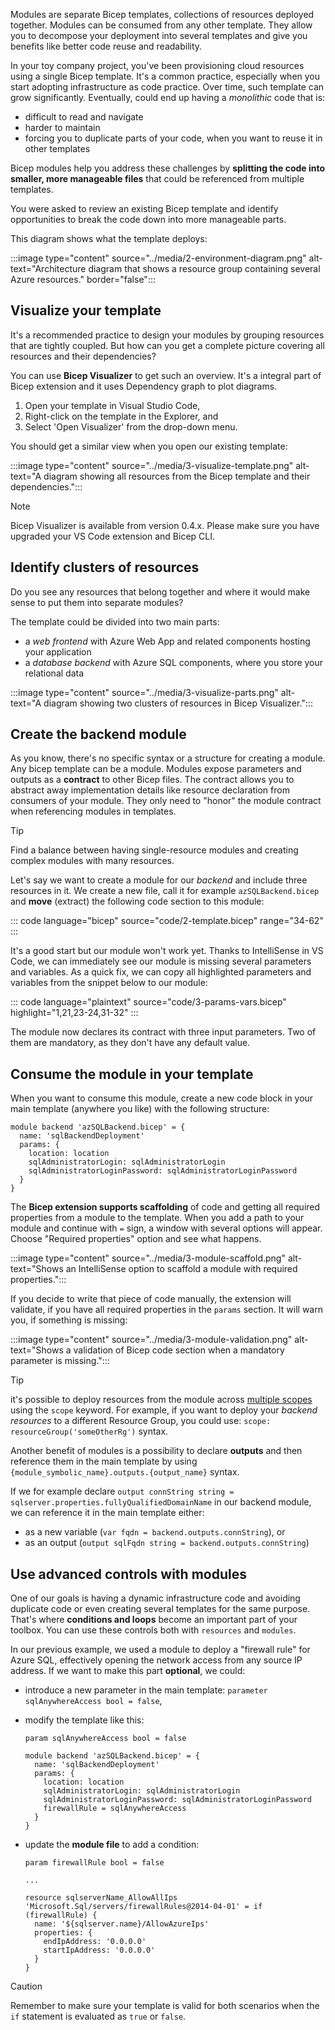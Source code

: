 Modules are separate Bicep templates, collections of resources deployed together. Modules can be consumed from any other template. They allow you to decompose your deployment into several templates and give you benefits like better code reuse and readability.

In your toy company project, you've been provisioning cloud resources using a single Bicep template. It's a common practice, especially when you start adopting infrastructure as code practice. Over time, such template can grow significantly. Eventually, could end up having a _monolithic_ code that is:

- difficult to read and navigate
- harder to maintain
- forcing you to duplicate parts of your code, when you want to reuse it in other templates

Bicep modules help you address these challenges by **splitting the code into smaller, more manageable files** that could be referenced from multiple templates.

You were asked to review an existing Bicep template and identify opportunities to break the code down into more manageable parts.

This diagram shows what the template deploys:

:::image type="content" source="../media/2-environment-diagram.png" alt-text="Architecture diagram that shows a resource group containing several Azure resources." border="false":::

## Visualize your template

It's a recommended practice to design your modules by grouping resources that are tightly coupled. But how can you get a complete picture covering all resources and their dependencies?

You can use **Bicep Visualizer** to get such an overview. It's a integral part of Bicep extension and it uses Dependency graph to plot diagrams.

1. Open your template in Visual Studio Code,
2. Right-click on the template in the Explorer, and
3. Select 'Open Visualizer' from the drop-down menu.

You should get a similar view when you open our existing template:

:::image type="content" source="../media/3-visualize-template.png" alt-text="A diagram showing all resources from the Bicep template and their dependencies.":::

> [!NOTE]
> Bicep Visualizer is available from version 0.4.x. Please make sure you have upgraded your VS Code extension and Bicep CLI.

## Identify clusters of resources

Do you see any resources that belong together and where it would make sense to put them into separate modules?

The template could be divided into two main parts:

- a _web frontend_ with Azure Web App and related components hosting your application
- a _database backend_ with Azure SQL components, where you store your relational data

:::image type="content" source="../media/3-visualize-parts.png" alt-text="A diagram showing two clusters of resources in Bicep Visualizer.":::

## Create the backend module

As you know, there's no specific syntax or a structure for creating a module. Any bicep template can be a module. Modules expose parameters and outputs as a **contract** to other Bicep files. The contract allows you to abstract away implementation details like resource declaration from consumers of your module. They only need to "honor" the module contract when referencing modules in templates.

> [!TIP]
> Find a balance between having single-resource modules and creating complex modules with many resources.

Let's say we want to create a module for our _backend_ and include three resources in it. We create a new file, call it for example `azSQLBackend.bicep` and **move** (extract) the following code section to this module:

::: code language="bicep" source="code/2-template.bicep" range="34-62" :::

It's a good start but our module won't work yet. Thanks to IntelliSense in VS Code, we can immediately see our module is missing several parameters and variables. As a quick fix, we can copy all highlighted parameters and variables from the snippet below to our module:

::: code language="plaintext" source="code/3-params-vars.bicep" highlight="1,21,23-24,31-32" :::

The module now declares its contract with three input parameters. Two of them are mandatory, as they don't have any default value.

## Consume the module in your template

When you want to consume this module, create a new code block in your main template (anywhere you like) with the following structure:

```bicep
module backend 'azSQLBackend.bicep' = {
  name: 'sqlBackendDeployment'
  params: {
    location: location
    sqlAdministratorLogin: sqlAdministratorLogin
    sqlAdministratorLoginPassword: sqlAdministratorLoginPassword
  }
}
```

The **Bicep extension supports scaffolding** of code and getting all required properties from a module to the template. When you add a path to your module and continue with `=` sign, a window with several options will appear. Choose "Required properties" option and see what happens.

:::image type="content" source="../media/3-module-scaffold.png" alt-text="Shows an IntelliSense option to scaffold a module with required properties.":::

If you decide to write that piece of code manually, the extension will validate, if you have all required properties in the `params` section. It will warn you, if something is missing:

:::image type="content" source="../media/3-module-validation.png" alt-text="Shows a validation of Bicep code section when a mandatory parameter is missing.":::

  > [!TIP]
  > it's possible to deploy resources from the module across [multiple scopes](https://github.com/Azure/bicep/blob/main/docs/tutorial/06-creating-modules.md#deploying-modules-to-a-different-scope) using the `scope` keyword. For example, if you want to deploy your _backend resources_ to a different Resource Group, you could use: `scope: resourceGroup('someOtherRg')` syntax.

Another benefit of modules is a possibility to declare **outputs** and then reference them in the main template by using `{module_symbolic_name}.outputs.{output_name}` syntax.

If we for example declare `output connString string = sqlserver.properties.fullyQualifiedDomainName` in our backend module, we can reference it in the main template either:

- as a new variable (`var fqdn = backend.outputs.connString`), or
- as an output (`output sqlFqdn string = backend.outputs.connString`)

## Use advanced controls with modules

One of our goals is having a dynamic infrastructure code and avoiding duplicate code or even creating several templates for the same purpose. That's where **conditions and loops** become an important part of your toolbox. You can use these controls both with `resources` and `modules`.

In our previous example, we used a module to deploy a "firewall rule" for Azure SQL, effectively opening the network access from any source IP address. If we want to make this part **optional**, we could:

- introduce a new parameter in the main template: `parameter sqlAnywhereAccess bool = false`,
- modify the template like this:

  ```bicep
  param sqlAnywhereAccess bool = false

  module backend 'azSQLBackend.bicep' = {
    name: 'sqlBackendDeployment'
    params: {
      location: location
      sqlAdministratorLogin: sqlAdministratorLogin
      sqlAdministratorLoginPassword: sqlAdministratorLoginPassword
      firewallRule = sqlAnywhereAccess
    }
  }
  ```

- update the **module file** to add a condition:

  ```bicep
  param firewallRule bool = false

  ...

  resource sqlserverName_AllowAllIps 'Microsoft.Sql/servers/firewallRules@2014-04-01' = if (firewallRule) {
    name: '${sqlserver.name}/AllowAzureIps'
    properties: {
      endIpAddress: '0.0.0.0'
      startIpAddress: '0.0.0.0'
    }
  }
  ```

> [!CAUTION]
> Remember to make sure your template is valid for both scenarios when the `if` statement is evaluated as `true` or `false`.
